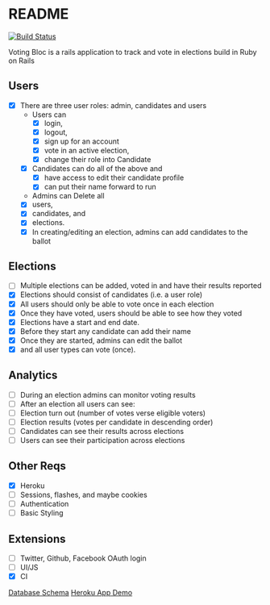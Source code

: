# README

[![Build Status](https://semaphoreci.com/api/v1/iamchrissmith/voting-bloc/branches/master/badge.svg)](https://semaphoreci.com/iamchrissmith/voting-bloc)

Voting Bloc is a rails application to track and vote in elections build in Ruby on Rails

## Users
- [X] There are three user roles: admin, candidates and users
  - Users can
    - [X] login,
    - [X] logout,
    - [X] sign up for an account
    - [X] vote in an active election,
    - [X] change their role into Candidate
  - [X] Candidates can do all of the above and
     - [X] have access to edit their candidate profile
     - [X] can put their name forward to run
  - Admins can Delete all
   - [X] users,
   - [X] candidates, and
   - [X] elections.  
   - [X] In creating/editing an election, admins can add candidates to the ballot

## Elections
- [ ] Multiple elections can be added, voted in and have their results reported
- [X] Elections should consist of candidates (i.e. a user role)
- [X] All users should only be able to vote once in each election
- [X] Once they have voted, users should be able to see how they voted
- [X] Elections have a start and end date.  
- [X] Before they start any candidate can add their name
- [X] Once they are started, admins can edit the ballot
- [X] and all user types can vote (once).

## Analytics
- [ ] During an election admins can monitor voting results
- [ ] After an election all users can see:
 - [ ] Election turn out (number of votes verse eligible voters)
 - [ ] Election results (votes per candidate in descending order)
 - [ ] Candidates can see their results across elections
 - [ ] Users can see their participation across elections

## Other Reqs
- [X] Heroku
- [ ] Sessions, flashes, and maybe cookies
- [ ] Authentication
- [ ] Basic Styling

## Extensions
- [ ] Twitter, Github, Facebook OAuth login
- [ ] UI/JS
- [X] CI

[Database Schema](http://ondras.zarovi.cz/sql/demo/?keyword=chris-mini-project)
[Heroku App Demo](https://voting-bloc.herokuapp.com/)
